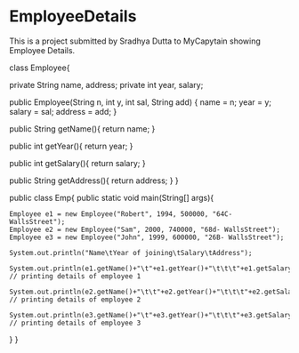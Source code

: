 # EmployeeDetails
This is a project submitted by Sradhya Dutta to MyCapytain showing Employee Details.

class Employee{
    
  private String name, address;
  private int year, salary;
  
  public Employee(String n, int y, int sal, String add)
  {
    name = n;
    year = y;
    salary = sal;
    address = add;
  }
  
  public String getName(){
    return name;
  }
  
  public int getYear(){
    return year;
  }
  
  public int getSalary(){
    return salary;
  }
  
  public String getAddress(){
    return address;
  }
}

public class Emp{
  public static void main(String[] args){
      
    Employee e1 = new Employee("Robert", 1994, 500000, "64C- WallsStreet");
    Employee e2 = new Employee("Sam", 2000, 740000, "68d- WallsStreet");
    Employee e3 = new Employee("John", 1999, 600000, "26B- WallsStreet");
    
    System.out.println("Name\tYear of joining\tSalary\tAddress");
    
    System.out.println(e1.getName()+"\t"+e1.getYear()+"\t\t\t"+e1.getSalary()+"\t"+e1.getAddress());  // printing details of employee 1
    
    System.out.println(e2.getName()+"\t\t"+e2.getYear()+"\t\t\t"+e2.getSalary()+"\t"+e2.getAddress());  // printing details of employee 2
    
    System.out.println(e3.getName()+"\t"+e3.getYear()+"\t\t\t"+e3.getSalary()+"\t"+e3.getAddress());  // printing details of employee 3
  }
}
